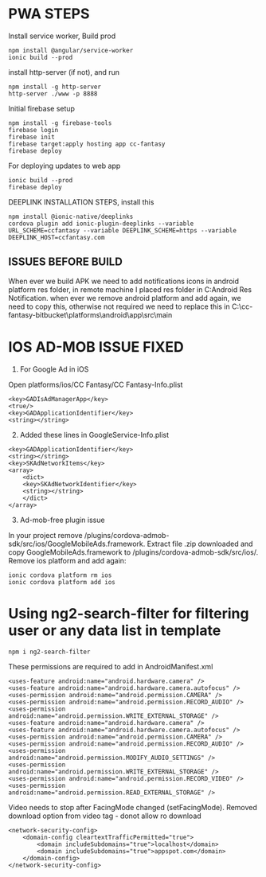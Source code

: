# PWA STEPS

Install service worker, Build prod

```
npm install @angular/service-worker
ionic build --prod
```

install http-server (if not), and run

```
npm install -g http-server
http-server ./www -p 8888
```

Initial firebase setup

```
npm install -g firebase-tools
firebase login
firebase init
firebase target:apply hosting app cc-fantasy
firebase deploy
```

For deploying updates to web app

```
ionic build --prod
firebase deploy
```

DEEPLINK INSTALLATION STEPS, install this

```
npm install @ionic-native/deeplinks
cordova plugin add ionic-plugin-deeplinks --variable URL_SCHEME=ccfantasy --variable DEEPLINK_SCHEME=https --variable DEEPLINK_HOST=ccfantasy.com
```

## ISSUES BEFORE BUILD
When ever we build APK we need to add notifications icons in android platform res folder, in remote machine I placed res folder in C:Android Res Notification. when ever we remove android platform and add again,  we need to copy this, otherwise not required
we need to replace this in C:\cc-fantasy-bitbucket\platforms\android\app\src\main

# IOS AD-MOB ISSUE FIXED

1. For Google Ad in iOS

Open platforms/ios/CC Fantasy/CC Fantasy-Info.plist

```
<key>GADIsAdManagerApp</key>
<true/>
<key>GADApplicationIdentifier</key>
<string></string>
```

2. Added these lines in GoogleService-Info.plist

```
<key>GADApplicationIdentifier</key>
<string></string>
<key>SKAdNetworkItems</key>
<array>
    <dict>
    <key>SKAdNetworkIdentifier</key>
    <string></string>
    </dict>
</array>
```

3. Ad-mob-free plugin issue

In your project remove /plugins/cordova-admob-sdk/src/ios/GoogleMobileAds.framework. Extract file .zip downloaded and copy GoogleMobileAds.framework to /plugins/cordova-admob-sdk/src/ios/. Remove ios platform and add again:

```
ionic cordova platform rm ios
ionic cordova platform add ios
```

# Using ng2-search-filter for filtering user or any data list in template

`npm i ng2-search-filter`

These permissions are required to add in AndroidManifest.xml

```
<uses-feature android:name="android.hardware.camera" />
<uses-feature android:name="android.hardware.camera.autofocus" />
<uses-permission android:name="android.permission.CAMERA" />
<uses-permission android:name="android.permission.RECORD_AUDIO" />
<uses-permission android:name="android.permission.WRITE_EXTERNAL_STORAGE" />
<uses-feature android:name="android.hardware.camera" />
<uses-feature android:name="android.hardware.camera.autofocus" />
<uses-permission android:name="android.permission.CAMERA" />
<uses-permission android:name="android.permission.RECORD_AUDIO" />
<uses-permission android:name="android.permission.MODIFY_AUDIO_SETTINGS" />
<uses-permission android:name="android.permission.WRITE_EXTERNAL_STORAGE" />
<uses-permission android:name="android.permission.RECORD_VIDEO" />
<uses-permission android:name="android.permission.READ_EXTERNAL_STORAGE" />
```

Video needs to stop after FacingMode changed (setFacingMode). Removed download option from video tag - donot allow ro download

```
<network-security-config>
    <domain-config cleartextTrafficPermitted="true">
        <domain includeSubdomains="true">localhost</domain>
        <domain includeSubdomains="true">appspot.com</domain>
    </domain-config>
</network-security-config>
```
